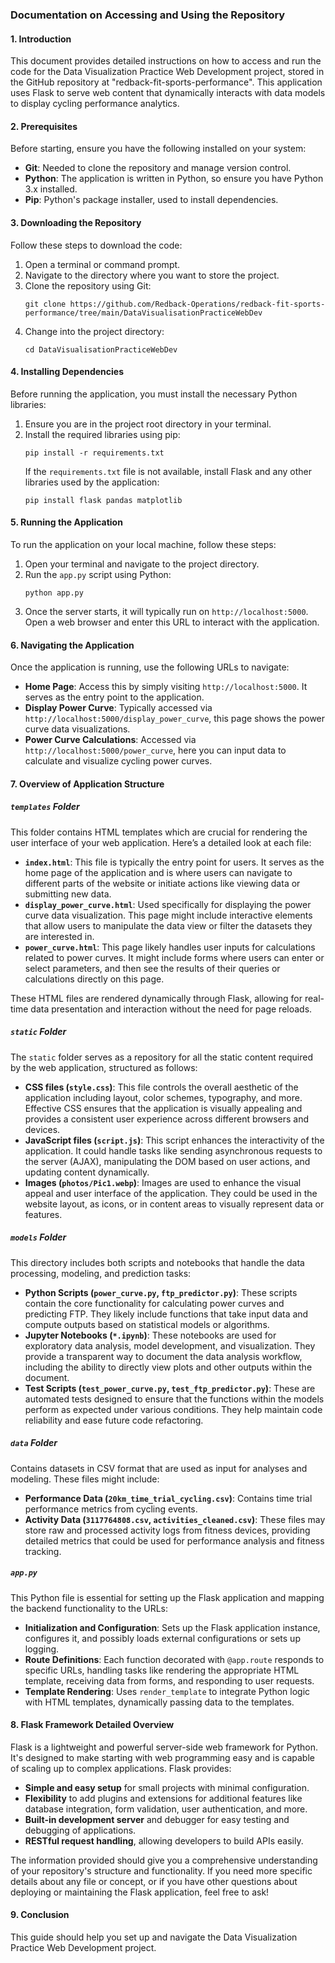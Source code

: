 ### Documentation on Accessing and Using the Repository

#### 1. Introduction

This document provides detailed instructions on how to access and run the code for the Data Visualization Practice Web Development project, stored in the GitHub repository at "redback-fit-sports-performance". This application uses Flask to serve web content that dynamically interacts with data models to display cycling performance analytics.

#### 2. Prerequisites

Before starting, ensure you have the following installed on your system:

- **Git**: Needed to clone the repository and manage version control.
- **Python**: The application is written in Python, so ensure you have Python 3.x installed.
- **Pip**: Python's package installer, used to install dependencies.

#### 3. Downloading the Repository

Follow these steps to download the code:

1. Open a terminal or command prompt.
2. Navigate to the directory where you want to store the project.
3. Clone the repository using Git:
   ```
   git clone https://github.com/Redback-Operations/redback-fit-sports-performance/tree/main/DataVisualisationPracticeWebDev
   ```
4. Change into the project directory:
   ```
   cd DataVisualisationPracticeWebDev
   ```

#### 4. Installing Dependencies

Before running the application, you must install the necessary Python libraries:

1. Ensure you are in the project root directory in your terminal.
2. Install the required libraries using pip:
   ```
   pip install -r requirements.txt
   ```
   If the `requirements.txt` file is not available, install Flask and any other libraries used by the application:
   ```
   pip install flask pandas matplotlib
   ```

#### 5. Running the Application

To run the application on your local machine, follow these steps:

1. Open your terminal and navigate to the project directory.
2. Run the `app.py` script using Python:
   ```
   python app.py
   ```
3. Once the server starts, it will typically run on `http://localhost:5000`. Open a web browser and enter this URL to interact with the application.

#### 6. Navigating the Application

Once the application is running, use the following URLs to navigate:

- **Home Page**: Access this by simply visiting `http://localhost:5000`. It serves as the entry point to the application.
- **Display Power Curve**: Typically accessed via `http://localhost:5000/display_power_curve`, this page shows the power curve data visualizations.
- **Power Curve Calculations**: Accessed via `http://localhost:5000/power_curve`, here you can input data to calculate and visualize cycling power curves.

#### 7. Overview of Application Structure

##### `templates` Folder

This folder contains HTML templates which are crucial for rendering the user interface of your web application. Here’s a detailed look at each file:

- **`index.html`**: This file is typically the entry point for users. It serves as the home page of the application and is where users can navigate to different parts of the website or initiate actions like viewing data or submitting new data.
- **`display_power_curve.html`**: Used specifically for displaying the power curve data visualization. This page might include interactive elements that allow users to manipulate the data view or filter the datasets they are interested in.
- **`power_curve.html`**: This page likely handles user inputs for calculations related to power curves. It might include forms where users can enter or select parameters, and then see the results of their queries or calculations directly on this page.

These HTML files are rendered dynamically through Flask, allowing for real-time data presentation and interaction without the need for page reloads.

##### `static` Folder

The `static` folder serves as a repository for all the static content required by the web application, structured as follows:

- **CSS files (`style.css`)**: This file controls the overall aesthetic of the application including layout, color schemes, typography, and more. Effective CSS ensures that the application is visually appealing and provides a consistent user experience across different browsers and devices.
- **JavaScript files (`script.js`)**: This script enhances the interactivity of the application. It could handle tasks like sending asynchronous requests to the server (AJAX), manipulating the DOM based on user actions, and updating content dynamically.
- **Images (`photos/Pic1.webp`)**: Images are used to enhance the visual appeal and user interface of the application. They could be used in the website layout, as icons, or in content areas to visually represent data or features.

##### `models` Folder

This directory includes both scripts and notebooks that handle the data processing, modeling, and prediction tasks:

- **Python Scripts (`power_curve.py`, `ftp_predictor.py`)**: These scripts contain the core functionality for calculating power curves and predicting FTP. They likely include functions that take input data and compute outputs based on statistical models or algorithms.
- **Jupyter Notebooks (`*.ipynb`)**: These notebooks are used for exploratory data analysis, model development, and visualization. They provide a transparent way to document the data analysis workflow, including the ability to directly view plots and other outputs within the document.
- **Test Scripts (`test_power_curve.py`, `test_ftp_predictor.py`)**: These are automated tests designed to ensure that the functions within the models perform as expected under various conditions. They help maintain code reliability and ease future code refactoring.

##### `data` Folder

Contains datasets in CSV format that are used as input for analyses and modeling. These files might include:

- **Performance Data (`20km_time_trial_cycling.csv`)**: Contains time trial performance metrics from cycling events.
- **Activity Data (`3117764808.csv`, `activities_cleaned.csv`)**: These files may store raw and processed activity logs from fitness devices, providing detailed metrics that could be used for performance analysis and fitness tracking.

##### `app.py`

This Python file is essential for setting up the Flask application and mapping the backend functionality to the URLs:

- **Initialization and Configuration**: Sets up the Flask application instance, configures it, and possibly loads external configurations or sets up logging.
- **Route Definitions**: Each function decorated with `@app.route` responds to specific URLs, handling tasks like rendering the appropriate HTML template, receiving data from forms, and responding to user requests.
- **Template Rendering**: Uses `render_template` to integrate Python logic with HTML templates, dynamically passing data to the templates.

#### 8. Flask Framework Detailed Overview

Flask is a lightweight and powerful server-side web framework for Python. It's designed to make starting with web programming easy and is capable of scaling up to complex applications. Flask provides:

- **Simple and easy setup** for small projects with minimal configuration.
- **Flexibility** to add plugins and extensions for additional features like database integration, form validation, user authentication, and more.
- **Built-in development server** and debugger for easy testing and debugging of applications.
- **RESTful request handling**, allowing developers to build APIs easily.

The information provided should give you a comprehensive understanding of your repository's structure and functionality. If you need more specific details about any file or concept, or if you have other questions about deploying or maintaining the Flask application, feel free to ask!

#### 9. Conclusion

This guide should help you set up and navigate the Data Visualization Practice Web Development project.
